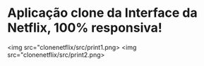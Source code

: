 # Aplicação clone da Interface da Netflix, 100% responsiva!
<img src="clonenetflix/src/print1.png>
<img src="clonenetflix/src/print2.png>

